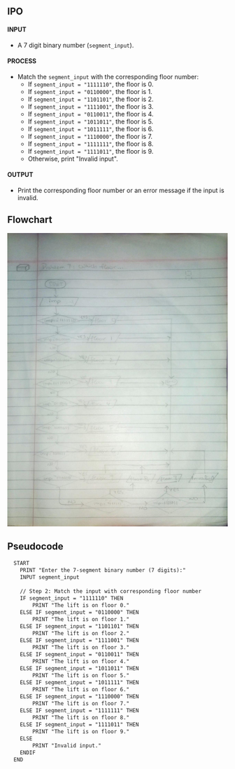 
<!-- #Which Floor... -->


## IPO

#### INPUT
-  A 7 digit binary number (`segment_input`).

#### PROCESS
- Match the `segment_input` with the corresponding floor number:
  - If `segment_input = "1111110"`, the floor is 0.
  - If `segment_input = "0110000"`, the floor is 1.
  - If `segment_input = "1101101"`, the floor is 2.
  - If `segment_input = "1111001"`, the floor is 3.
  - If `segment_input = "0110011"`, the floor is 4.
  - If `segment_input = "1011011"`, the floor is 5.
  - If `segment_input = "1011111"`, the floor is 6.
  - If `segment_input = "1110000"`, the floor is 7.
  - If `segment_input = "1111111"`, the floor is 8.
  - If `segment_input = "1111011"`, the floor is 9.
  - Otherwise, print "Invalid input".

#### OUTPUT
- Print the corresponding floor number or an error message if the input is invalid.


## Flowchart

<img src="problem07.jpeg">

## Pseudocode

      START
        PRINT "Enter the 7-segment binary number (7 digits):"
        INPUT segment_input
    
        // Step 2: Match the input with corresponding floor number
        IF segment_input = "1111110" THEN
            PRINT "The lift is on floor 0."
        ELSE IF segment_input = "0110000" THEN
            PRINT "The lift is on floor 1."
        ELSE IF segment_input = "1101101" THEN
            PRINT "The lift is on floor 2."
        ELSE IF segment_input = "1111001" THEN
            PRINT "The lift is on floor 3."
        ELSE IF segment_input = "0110011" THEN
            PRINT "The lift is on floor 4."
        ELSE IF segment_input = "1011011" THEN
            PRINT "The lift is on floor 5."
        ELSE IF segment_input = "1011111" THEN
            PRINT "The lift is on floor 6."
        ELSE IF segment_input = "1110000" THEN
            PRINT "The lift is on floor 7."
        ELSE IF segment_input = "1111111" THEN
            PRINT "The lift is on floor 8."
        ELSE IF segment_input = "1111011" THEN
            PRINT "The lift is on floor 9."
        ELSE
            PRINT "Invalid input."
        ENDIF
      END


  
